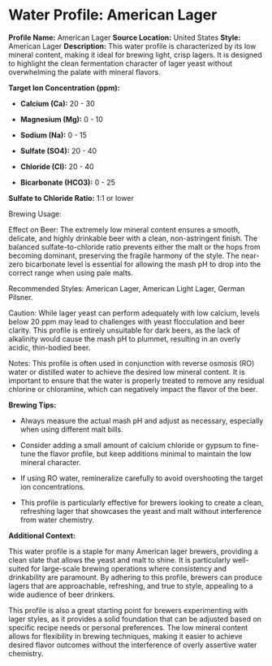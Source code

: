# Water Profile: American Lager

**Profile Name:** American Lager
**Source Location:** United States
**Style:** American Lager
**Description:** This water profile is characterized by its low mineral content, making it ideal for brewing light, crisp lagers. It is designed to highlight the clean fermentation character of lager yeast without overwhelming the palate with mineral flavors.

**Target Ion Concentration (ppm):**

* **Calcium (Ca):** 20 - 30

* **Magnesium (Mg):** 0 - 10

* **Sodium (Na):** 0 - 15

* **Sulfate (SO4):** 20 - 40

* **Chloride (Cl):** 20 - 40

* **Bicarbonate (HCO3):** 0 - 25

**Sulfate to Chloride Ratio:** 1:1 or lower

Brewing Usage:

Effect on Beer: The extremely low mineral content ensures a smooth, delicate, and highly drinkable beer with a clean, non-astringent finish. The balanced sulfate-to-chloride ratio prevents either the malt or the hops from becoming dominant, preserving the fragile harmony of the style. The near-zero bicarbonate level is essential for allowing the mash pH to drop into the correct range when using pale malts.

Recommended Styles: American Lager, American Light Lager, German Pilsner.

Caution: While lager yeast can perform adequately with low calcium, levels below 20 ppm may lead to challenges with yeast flocculation and beer clarity. This profile is entirely unsuitable for dark beers, as the lack of alkalinity would cause the mash pH to plummet, resulting in an overly acidic, thin-bodied beer.

Notes: This profile is often used in conjunction with reverse osmosis (RO) water or distilled water to achieve the desired low mineral content. It is important to ensure that the water is properly treated to remove any residual chlorine or chloramine, which can negatively impact the flavor of the beer.

**Brewing Tips:**

* Always measure the actual mash pH and adjust as necessary, especially when using different malt bills.

* Consider adding a small amount of calcium chloride or gypsum to fine-tune the flavor profile, but keep additions minimal to maintain the low mineral character.

* If using RO water, remineralize carefully to avoid overshooting the target ion concentrations.

* This profile is particularly effective for brewers looking to create a clean, refreshing lager that showcases the yeast and malt without interference from water chemistry.

**Additional Context:**

This water profile is a staple for many American lager brewers, providing a clean slate that allows the yeast and malt to shine. It is particularly well-suited for large-scale brewing operations where consistency and drinkability are paramount. By adhering to this profile, brewers can produce lagers that are approachable, refreshing, and true to style, appealing to a wide audience of beer drinkers.

This profile is also a great starting point for brewers experimenting with lager styles, as it provides a solid foundation that can be adjusted based on specific recipe needs or personal preferences. The low mineral content allows for flexibility in brewing techniques, making it easier to achieve desired flavor outcomes without the interference of overly assertive water chemistry.
